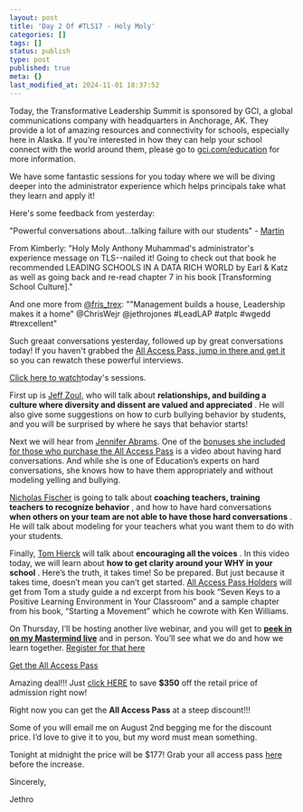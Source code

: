 ```yaml
---
layout: post
title: 'Day 2 Of #TLS17 - Holy Moly'
categories: []
tags: []
status: publish
type: post
published: true
meta: {}
last_modified_at: 2024-11-01 18:37:52
---
```


Today, the Transformative Leadership Summit is sponsored by GCI, a global communications company with headquarters in Anchorage, AK. They provide a lot of amazing resources and connectivity for schools, especially here in Alaska. If you’re interested in how they can help your school connect with the world around them, please go to 
[gci.com/education](http://gci.com/education) for more information.

We have some fantastic sessions for you today where we will be diving deeper into the administrator experience which helps principals take what they learn and apply it!

Here's some feedback from yesterday:

"Powerful conversations about...talking failure with our students" - 
[Martin](https://gc319.infusionsoft.com/app/linkClick/3987/3c02f94a82caa671/96919/2b44bd5ad0df7206)

From Kimberly: "Holy Moly Anthony Muhammad's administrator's experience message on TLS--nailed it! Going to check out that book he recommended LEADING SCHOOLS IN A DATA RICH WORLD by Earl & Katz as well as going back and re-read chapter 7 in his book [Transforming School Culture]."

And one more from 
[@fris_trex](https://gc319.infusionsoft.com/app/linkClick/3989/2859802e46f448d8/96919/2b44bd5ad0df7206): ""Management builds a house, Leadership makes it a home" @ChrisWejr @jethrojones #LeadLAP #atplc #wgedd #trexcellent"

Such greaat conversations yesterday, followed up by great conversations today! If you haven't grabbed the 
[All Access Pass, jump in there and get it](https://gc319.infusionsoft.com/app/linkClick/3991/eb2e7581480d8a86/96919/2b44bd5ad0df7206) so you can rewatch these powerful interviews.

[Click here to watch](https://gc319.infusionsoft.com/app/linkClick/3949/6073ef8b9b1224e2/96919/2b44bd5ad0df7206)today's sessions.

First up is 
[Jeff Zoul](https://gc319.infusionsoft.com/app/linkClick/3951/a6248f56e6e7ea78/96919/2b44bd5ad0df7206), who will talk about 
**relationships, and building a culture where diversity and dissent are valued and appreciated**
. He will also give some suggestions on how to curb bullying behavior by students, and you will be surprised by where he says that behavior starts!

Next we will hear from 
[Jennifer Abrams](https://gc319.infusionsoft.com/app/linkClick/3953/86644b641080b1ad/96919/2b44bd5ad0df7206). One of the 
[bonuses she included for those who purchase the All Access Pass](https://gc319.infusionsoft.com/app/linkClick/3961/3503c1ff1ece561d/96919/2b44bd5ad0df7206) is a video about having hard conversations. And while she is one of Education’s experts on hard conversations, she knows how to have them appropriately and without modeling yelling and bullying.

[Nicholas Fischer](https://gc319.infusionsoft.com/app/linkClick/3955/420c7dad5d19e492/96919/2b44bd5ad0df7206) is going to talk about 
**coaching teachers, training teachers to recognize behavior**
, and how to have hard conversations 
**when others on your team are not able to have those hard conversations**
. He will talk about modeling for your teachers what you want them to do with your students.

Finally, 
[Tom Hierck](https://gc319.infusionsoft.com/app/linkClick/3957/8ce8926febdfff8f/96919/2b44bd5ad0df7206) will talk about 
**encouraging all the voices**
. In this video today, we will learn about 
**how to get clarity around your WHY in your school**
. Here’s the truth, it takes time! So be prepared. But just because it takes time, doesn’t mean you can’t get started. 
[All Access Pass Holders](https://gc319.infusionsoft.com/app/linkClick/3959/7487cee674de91c9/96919/2b44bd5ad0df7206) will get from Tom a study guide a nd excerpt from his book “Seven Keys to a Positive Learning Environment in Your Classroom” and a sample chapter from his book, “Starting a Movement” which he cowrote with Ken Williams.

On Thursday, I’ll be hosting another live webinar, and you will get to 
**[peek in on my Mastermind live](https://gc319.infusionsoft.com/app/linkClick/3963/789cf6c032d21f93/96919/2b44bd5ad0df7206)**
 and in person. You’ll see what we do and how we learn together. 
[Register for that here](https://gc319.infusionsoft.com/app/linkClick/3965/3d6ad4452bbaeaac/96919/2b44bd5ad0df7206)

[Get the All Access Pass](https://gc319.infusionsoft.com/app/linkClick/3933/206485d3f91edcfd/96919/2b44bd5ad0df7206)

Amazing deal!!! Just 
[click HERE](https://gc319.infusionsoft.com/app/linkClick/3931/bbd1e56536a46597/96919/2b44bd5ad0df7206) to save 
**$350**
off the retail price of admission right now!

Right now you can get the 
**All Access Pass**
 at a steep discount!!!

Some of you will email me on August 2nd begging me for the discount price. I’d love to give it to you, but my word must mean something.

Tonight at midnight the price will be $177! Grab your all access pass 
[here](https://gc319.infusionsoft.com/app/linkClick/3981/72ba53b59c281973/96919/2b44bd5ad0df7206) before the increase.

Sincerely,

Jethro
